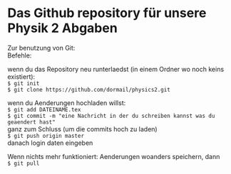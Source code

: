 # Das Github repository für unsere Physik 2 Abgaben


Zur benutzung von Git:  
Befehle:  

wenn du das Repository neu runterlaedst (in einem Ordner wo noch keins existiert):  
  `$ git init`  
  `$ git clone https://github.com/dormail/physics2.git`  

wenn du Aenderungen hochladen willst:  
  `$ git add DATEINAME.tex`  
  `$ git commit -m "eine Nachricht in der du schreiben kannst was du geaendert hast"`  
  ganz zum Schluss (um die commits hoch zu laden)  
  `$ git push origin master`  
  danach login daten eingeben  
  
Wenn nichts mehr funktioniert: Aenderungen woanders speichern, dann  
 `$ git pull`
